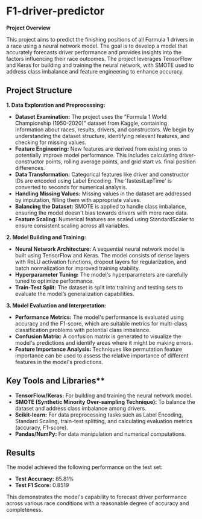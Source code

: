 # F1-driver-predictor
**Project Overview**

This project aims to predict the finishing positions of all Formula 1 drivers in a race using a neural network model. The goal is to develop a model that accurately forecasts driver performance and provides insights into the factors influencing their race outcomes. The project leverages TensorFlow and Keras for building and training the neural network, with SMOTE used to address class imbalance and feature engineering to enhance accuracy.

## Project Structure

**1. Data Exploration and Preprocessing:**

*   **Dataset Examination:** The project uses the "Formula 1 World Championship (1950-2020)" dataset from Kaggle, containing information about races, results, drivers, and constructors. We begin by understanding the dataset structure, identifying relevant features, and checking for missing values.
*   **Feature Engineering:** New features are derived from existing ones to potentially improve model performance. This includes calculating driver-constructor points, rolling average points, and grid start vs. final position differences.
*   **Data Transformation:** Categorical features like driver and constructor IDs are encoded using Label Encoding. The 'fastestLapTime' is converted to seconds for numerical analysis.
*   **Handling Missing Values:** Missing values in the dataset are addressed by imputation, filling them with appropriate values.
*   **Balancing the Dataset:** SMOTE is applied to handle class imbalance, ensuring the model doesn't bias towards drivers with more race data.
*   **Feature Scaling:** Numerical features are scaled using StandardScaler to ensure consistent scaling across all variables.

**2. Model Building and Training:**

*   **Neural Network Architecture:** A sequential neural network model is built using TensorFlow and Keras. The model consists of dense layers with ReLU activation functions, dropout layers for regularization, and batch normalization for improved training stability.
*   **Hyperparameter Tuning:** The model's hyperparameters are carefully tuned to optimize performance.
*   **Train-Test Split:** The dataset is split into training and testing sets to evaluate the model’s generalization capabilities.

**3. Model Evaluation and Interpretation:**

*   **Performance Metrics:** The model's performance is evaluated using accuracy and the F1-score, which are suitable metrics for multi-class classification problems with potential class imbalance.
*   **Confusion Matrix:** A confusion matrix is generated to visualize the model's predictions and identify areas where it might be making errors.
*   **Feature Importance Analysis:** Techniques like permutation feature importance can be used to assess the relative importance of different features in the model's predictions.

## Key Tools and Libraries**

*   **TensorFlow/Keras:** For building and training the neural network model.
*   **SMOTE (Synthetic Minority Over-sampling Technique):** To balance the dataset and address class imbalance among drivers.
*   **Scikit-learn:** For data preprocessing tasks such as Label Encoding, Standard Scaling, train-test splitting, and calculating evaluation metrics (accuracy, F1-score).
*   **Pandas/NumPy:** For data manipulation and numerical computations.

## Results

The model achieved the following performance on the test set:

*   **Test Accuracy:** 85.81%
*   **Test F1 Score:** 0.8519

This demonstrates the model's capability to forecast driver performance across various race conditions with a reasonable degree of accuracy and completeness.
